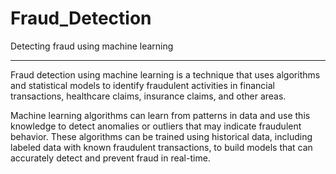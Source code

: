 # Fraud_Detection
Detecting fraud using machine learning

***
Fraud detection using machine learning is a technique that uses algorithms and statistical models to identify fraudulent activities in financial transactions, healthcare claims, insurance claims, and other areas.

Machine learning algorithms can learn from patterns in data and use this knowledge to detect anomalies or outliers that may indicate fraudulent behavior. These algorithms can be trained using historical data, including labeled data with known fraudulent transactions, to build models that can accurately detect and prevent fraud in real-time.


